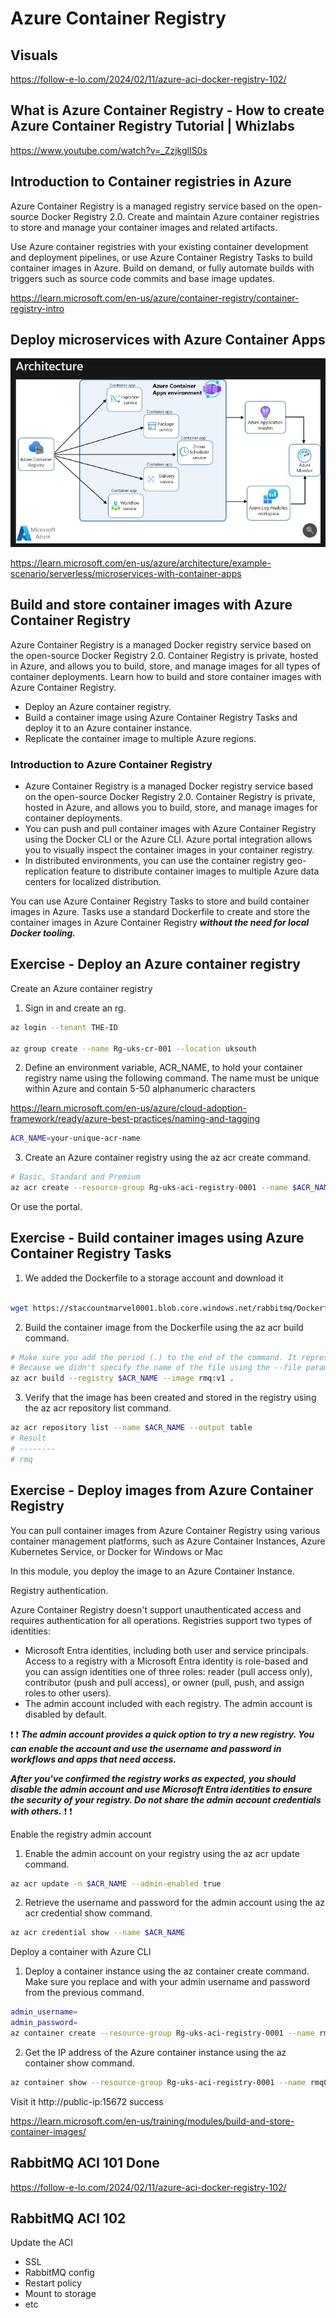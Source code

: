 # Azure Container Registry


## Visuals

https://follow-e-lo.com/2024/02/11/azure-aci-docker-registry-102/

## What is Azure Container Registry - How to create Azure Container Registry Tutorial | Whizlabs

https://www.youtube.com/watch?v=_ZzjkglIS0s

## Introduction to Container registries in Azure

Azure Container Registry is a managed registry service based on the open-source Docker Registry 2.0. Create and maintain Azure container registries to store and manage your container images and related artifacts.

Use Azure container registries with your existing container development and deployment pipelines, or use Azure Container Registry Tasks to build container images in Azure. Build on demand, or fully automate builds with triggers such as source code commits and base image updates.

https://learn.microsoft.com/en-us/azure/container-registry/container-registry-intro


## Deploy microservices with Azure Container Apps


![Azure resources](https://github.com/spawnmarvel/learning-docker/blob/main/images/registry.jpg)

https://learn.microsoft.com/en-us/azure/architecture/example-scenario/serverless/microservices-with-container-apps


## Build and store container images with Azure Container Registry

Azure Container Registry is a managed Docker registry service based on the open-source Docker Registry 2.0. Container Registry is private, hosted in Azure, and allows you to build, store, and manage images for all types of container deployments. Learn how to build and store container images with Azure Container Registry.

* Deploy an Azure container registry.
* Build a container image using Azure Container Registry Tasks and deploy it to an Azure container instance.
* Replicate the container image to multiple Azure regions.

### Introduction to Azure Container Registry

* Azure Container Registry is a managed Docker registry service based on the open-source Docker Registry 2.0. Container Registry is private, hosted in Azure, and allows you to build, store, and manage images for container deployments.
* You can push and pull container images with Azure Container Registry using the Docker CLI or the Azure CLI. Azure portal integration allows you to visually inspect the container images in your container registry.
* In distributed environments, you can use the container registry geo-replication feature to distribute container images to multiple Azure data centers for localized distribution.

You can use Azure Container Registry Tasks to store and build container images in Azure. Tasks use a standard Dockerfile to create and store the container images in Azure Container Registry ***without the need for local Docker tooling.***

## Exercise - Deploy an Azure container registry

Create an Azure container registry

1. Sign in and create an rg.
```bash
az login --tenant THE-ID

az group create --name Rg-uks-cr-001 --location uksouth
```

2. Define an environment variable, ACR_NAME, to hold your container registry name using the following command. The name must be unique within Azure and contain 5-50 alphanumeric characters

https://learn.microsoft.com/en-us/azure/cloud-adoption-framework/ready/azure-best-practices/naming-and-tagging


```bash
ACR_NAME=your-unique-acr-name

```

3. Create an Azure container registry using the az acr create command.

```bash
# Basic, Standard and Premium
az acr create --resource-group Rg-uks-aci-registry-0001 --name $ACR_NAME --sku Basic

```

Or use the portal.

## Exercise - Build container images using Azure Container Registry Tasks

1. We added the Dockerfile to a storage account and download it

```bash

wget https://staccountmarvel0001.blob.core.windows.net/rabbitmq/Dockerfile

```
2. Build the container image from the Dockerfile using the az acr build command.

```bash
# Make sure you add the period (.) to the end of the command. It represents the source directory containing the Dockerfile. 
# Because we didn't specify the name of the file using the --file parameter, the command looks for a file called Dockerfile in our current directory.
az acr build --registry $ACR_NAME --image rmq:v1 .
```
3. Verify that the image has been created and stored in the registry using the az acr repository list command.

```bash
az acr repository list --name $ACR_NAME --output table
# Result
# --------
# rmq
```
## Exercise - Deploy images from Azure Container Registry

You can pull container images from Azure Container Registry using various container management platforms, such as Azure Container Instances, Azure Kubernetes Service, or Docker for Windows or Mac

In this module, you deploy the image to an Azure Container Instance.

Registry authentication.

Azure Container Registry doesn't support unauthenticated access and requires authentication for all operations. Registries support two types of identities:

* Microsoft Entra identities, including both user and service principals. Access to a registry with a Microsoft Entra identity is role-based and you can assign identities one of three roles: reader (pull access only), contributor (push and pull access), or owner (pull, push, and assign roles to other users).
* The admin account included with each registry. The admin account is disabled by default.

:exclamation: :exclamation:
***The admin account provides a quick option to try a new registry. You can enable the account and use the username and password in workflows and apps that need access.***

***After you've confirmed the registry works as expected, you should disable the admin account and use Microsoft Entra identities to ensure the security of your registry. Do not share the admin account credentials with others.***
:exclamation: :exclamation:

Enable the registry admin account

1. Enable the admin account on your registry using the az acr update command.
```bash
az acr update -n $ACR_NAME --admin-enabled true
```

2. Retrieve the username and password for the admin account using the az acr credential show command.

```bash
az acr credential show --name $ACR_NAME
```

Deploy a container with Azure CLI

1. Deploy a container instance using the az container create command. Make sure you replace <admin-username> and <admin-password> with your admin username and password from the previous command.

```bash
admin_username=
admin_password=
az container create --resource-group Rg-uks-aci-registry-0001 --name rmq01 --image $ACR_NAME.azurecr.io/rmq:v1 --registry-login-server $ACR_NAME.azurecr.io --ip-address Public --location uksouth --registry-username $admin_username --registry-password $admin_password --ports 15672
```
2. Get the IP address of the Azure container instance using the az container show command.

```bash
az container show --resource-group Rg-uks-aci-registry-0001 --name rmq01 --query ipAddress.ip --output table
```

Visit it http://public-ip:15672 success


https://learn.microsoft.com/en-us/training/modules/build-and-store-container-images/

## RabbitMQ ACI 101 Done

https://follow-e-lo.com/2024/02/11/azure-aci-docker-registry-102/

## RabbitMQ ACI 102

Update the ACI

* SSL
* RabbitMQ config
* Restart policy
* Mount to storage
* etc
